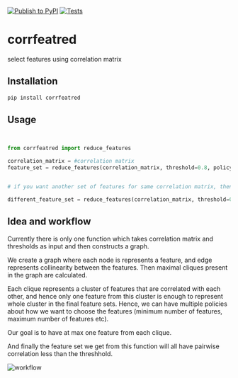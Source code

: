 
[![Publish to PyPI](https://github.com/abhi-glitchhg/corrfeatred/actions/workflows/publish.yml/badge.svg)](https://github.com/abhi-glitchhg/corrfeatred/actions/workflows/publish.yml) [![Tests](https://github.com/abhi-glitchhg/corrfeatred/actions/workflows/test.yml/badge.svg)](https://github.com/abhi-glitchhg/corrfeatred/actions/workflows/test.yml)

# corrfeatred

select features using correlation matrix 

## Installation 

```bash
pip install corrfeatred
```


## Usage 

```python


from corrfeatred import reduce_features

correlation_matrix = #correlation matrix
feature_set = reduce_features(correlation_matrix, threshold=0.8, policy='min')


# if you want another set of features for same correlation matrix, then use random seed to change the output.

different_feature_set = reduce_features(correlation_matrix, threshold=0.8, policy='min', random_seed = 42)
```


## Idea and workflow

Currently there is only one function which takes correlation matrix and thresholds as input and then constructs a graph. 


We create a graph where each node is represents a feature, and edge represents collinearity between the features. Then maximal cliques present in the graph are calculated. 


Each clique represents a cluster of features that are correlated with each other, and hence only one feature from this cluster is enough to represent whole cluster in the final feature sets. Hence, we can have multiple policies about how we want to choose the features (minimum number of features, maximum number of features etc).

Our goal is to have at max one feature from each clique.

And finally the feature set we get from this function will all have pairwise correlation less than the threshhold. 

![workflow](https://github.com/abhi-glitchhg/corrfeatred/assets/72816663/731c0be4-75a0-4355-b4aa-7682d7759d38)





 






